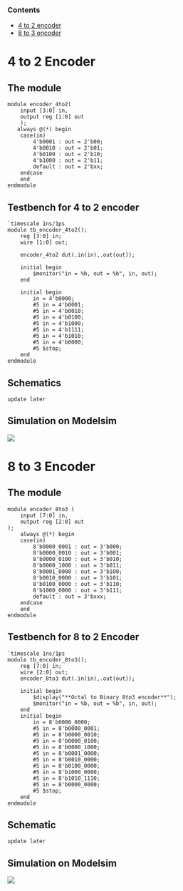 ### Contents
- [4 to 2 encoder](#4to2encoder)
- [8 to 3 encoder](#encoder_8to3)


<a name="4to2encoder"></a>
# 4 to 2 Encoder
## The module
```
module encoder_4to2(
	input [3:0] in, 
	output reg [1:0] out
	);
   always @(*) begin
	case(in)
		4'b0001 : out = 2'b00;
		4'b0010 : out = 2'b01;
		4'b0100 : out = 2'b10;
		4'b1000 : out = 2'b11;
		default : out = 2'bxx;
	endcase
    end
endmodule 
```
## Testbench for 4 to 2 encoder
```
`timescale 1ns/1ps
module tb_encoder_4to2();
	reg [3:0] in;
	wire [1:0] out;
	
	encoder_4to2 dut(.in(in),.out(out));	

	initial begin
		$monitor("in = %b, out = %b", in, out);
	end
	
	initial begin
		in = 4'b0000;
		#5 in = 4'b0001;
		#5 in = 4'b0010;
		#5 in = 4'b0100;
		#5 in = 4'b1000;
		#5 in = 4'b1111;
		#5 in = 4'b1010;
		#5 in = 4'b0000;
		#5 $stop;
	end
endmodule 
```
## Schematics
`update later`
## Simulation on Modelsim 
<img src=https://i.imgur.com/pyxGeRZ.png>

<a name="encoder_8to3"></a>
# 8 to 3 Encoder
## The module
```
module encoder_8to3 (
	input [7:0] in,
	output reg [2:0] out
);
    always @(*) begin
	case(in)
		8'b0000_0001 : out = 3'b000;
		8'b0000_0010 : out = 3'b001;
		8'b0000_0100 : out = 3'b010;
		8'b0000_1000 : out = 3'b011;
		8'b0001_0000 : out = 3'b100;
		8'b0010_0000 : out = 3'b101;
		8'b0100_0000 : out = 3'b110;
		8'b1000_0000 : out = 3'b111;
		default : out = 3'bxxx;
	endcase
    end
endmodule
```
## Testbench for 8 to 2 Encoder
```
`timescale 1ns/1ps
module tb_encoder_8to3();
	reg [7:0] in;
	wire [2:0] out;
	encoder_8to3 dut(.in(in),.out(out));

	initial begin
		$display("**Octal to Binary 8to3 encoder**");
		$monitor("in = %b, out = %b", in, out);
	end
	initial begin
		in = 8'b0000_0000;
		#5 in = 8'b0000_0001;
		#5 in = 8'b0000_0010;
		#5 in = 8'b0000_0100;
		#5 in = 8'b0000_1000;
		#5 in = 8'b0001_0000;
		#5 in = 8'b0010_0000;
		#5 in = 8'b0100_0000;
		#5 in = 8'b1000_0000;
		#5 in = 8'b1010_1110;
		#5 in = 8'b0000_0000;
		#5 $stop;
	end
endmodule 
```
## Schematic
`update later`
## Simulation on Modelsim
<img src=https://i.imgur.com/QJ2Lsuf.png>
